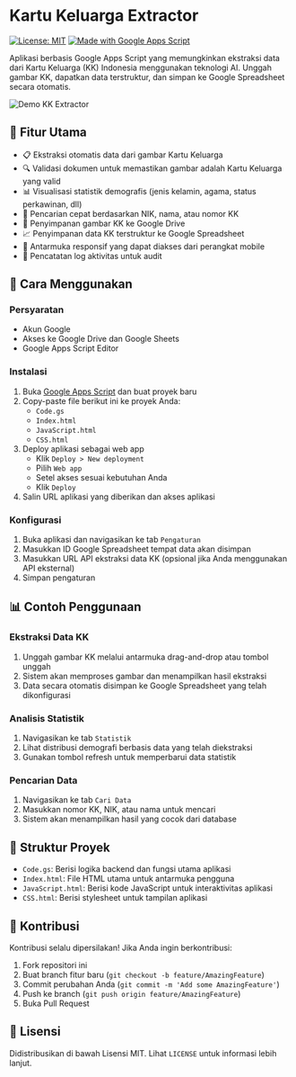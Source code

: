 # Kartu Keluarga Extractor

[![License: MIT](https://img.shields.io/badge/License-MIT-yellow.svg)](https://opensource.org/licenses/MIT)
[![Made with Google Apps Script](https://img.shields.io/badge/Made%20with-Google%20Apps%20Script-blue.svg)](https://developers.google.com/apps-script)

Aplikasi berbasis Google Apps Script yang memungkinkan ekstraksi data dari Kartu Keluarga (KK) Indonesia menggunakan teknologi AI. Unggah gambar KK, dapatkan data terstruktur, dan simpan ke Google Spreadsheet secara otomatis.

![Demo KK Extractor](https://via.placeholder.com/800x450.png?text=KK+Extractor+Demo)

## 🌟 Fitur Utama

- 📋 Ekstraksi otomatis data dari gambar Kartu Keluarga
- 🔍 Validasi dokumen untuk memastikan gambar adalah Kartu Keluarga yang valid
- 📊 Visualisasi statistik demografis (jenis kelamin, agama, status perkawinan, dll)
- 🔎 Pencarian cepat berdasarkan NIK, nama, atau nomor KK
- 📂 Penyimpanan gambar KK ke Google Drive
- 📈 Penyimpanan data KK terstruktur ke Google Spreadsheet
- 📱 Antarmuka responsif yang dapat diakses dari perangkat mobile
- 📝 Pencatatan log aktivitas untuk audit

## 🚀 Cara Menggunakan

### Persyaratan

- Akun Google
- Akses ke Google Drive dan Google Sheets
- Google Apps Script Editor

### Instalasi

1. Buka [Google Apps Script](https://script.google.com/) dan buat proyek baru
2. Copy-paste file berikut ini ke proyek Anda:
   - `Code.gs`
   - `Index.html`
   - `JavaScript.html`
   - `CSS.html`
3. Deploy aplikasi sebagai web app
   - Klik `Deploy > New deployment`
   - Pilih `Web app`
   - Setel akses sesuai kebutuhan Anda
   - Klik `Deploy`
4. Salin URL aplikasi yang diberikan dan akses aplikasi

### Konfigurasi

1. Buka aplikasi dan navigasikan ke tab `Pengaturan`
2. Masukkan ID Google Spreadsheet tempat data akan disimpan
3. Masukkan URL API ekstraksi data KK (opsional jika Anda menggunakan API eksternal)
4. Simpan pengaturan

## 📊 Contoh Penggunaan

### Ekstraksi Data KK

1. Unggah gambar KK melalui antarmuka drag-and-drop atau tombol unggah
2. Sistem akan memproses gambar dan menampilkan hasil ekstraksi
3. Data secara otomatis disimpan ke Google Spreadsheet yang telah dikonfigurasi

### Analisis Statistik

1. Navigasikan ke tab `Statistik`
2. Lihat distribusi demografi berbasis data yang telah diekstraksi
3. Gunakan tombol refresh untuk memperbarui data statistik

### Pencarian Data

1. Navigasikan ke tab `Cari Data`
2. Masukkan nomor KK, NIK, atau nama untuk mencari
3. Sistem akan menampilkan hasil yang cocok dari database

## 🧱 Struktur Proyek

- `Code.gs`: Berisi logika backend dan fungsi utama aplikasi
- `Index.html`: File HTML utama untuk antarmuka pengguna
- `JavaScript.html`: Berisi kode JavaScript untuk interaktivitas aplikasi
- `CSS.html`: Berisi stylesheet untuk tampilan aplikasi

## 🤝 Kontribusi

Kontribusi selalu dipersilakan! Jika Anda ingin berkontribusi:

1. Fork repositori ini
2. Buat branch fitur baru (`git checkout -b feature/AmazingFeature`)
3. Commit perubahan Anda (`git commit -m 'Add some AmazingFeature'`)
4. Push ke branch (`git push origin feature/AmazingFeature`)
5. Buka Pull Request

## 📜 Lisensi

Didistribusikan di bawah Lisensi MIT. Lihat `LICENSE` untuk informasi lebih lanjut.
